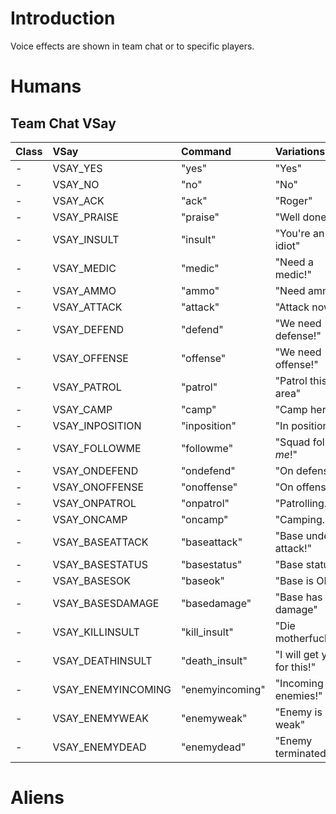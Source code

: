 # Introduction #

Voice effects are shown in team chat or to specific players.

# Humans #

## Team Chat VSay ##

| Class | VSay | Command | Variations |
|:------|:-----|:--------|:-----------|
| - | VSAY\_YES | "yes" | "Yes" | "Affirmative" |
| - | VSAY\_NO | "no" | "No" | "Negative" |
| - | VSAY\_ACK | "ack" | "Roger" |
| - | VSAY\_PRAISE | "praise" | "Well done!" | "Good job!" |
| - | VSAY\_INSULT | "insult" | "You're an idiot" | "Go fuck yourself!" |
| - | VSAY\_MEDIC | "medic" | "Need a medic!" | "Mediccc...!" |
| - | VSAY\_AMMO | "ammo" | "Need ammo!" | "Mediccc...!" |
| - | VSAY\_ATTACK | "attack" | "Attack now!" | "Move in!" |
| - | VSAY\_DEFEND | "defend" | "We need defense!" | "Defend now!" |
| - | VSAY\_OFFENSE | "offense" | "We need offense!" |
| - | VSAY\_PATROL | "patrol" | "Patrol this area" |
| - | VSAY\_CAMP | "camp" | "Camp here" |
| - | VSAY\_INPOSITION | "inposition" | "In position!" | "Ready" |
| - | VSAY\_FOLLOWME | "followme" | "Squad follow _me_!" |
| - | VSAY\_ONDEFEND | "ondefend" | "On defense" |
| - | VSAY\_ONOFFENSE | "onoffense" | "On offense" |
| - | VSAY\_ONPATROL | "onpatrol" | "Patrolling..." |
| - | VSAY\_ONCAMP | "oncamp" | "Camping..." |
| - | VSAY\_BASEATTACK | "baseattack" | "Base under attack!" |
| - | VSAY\_BASESTATUS | "basestatus" | "Base status?" |
| - | VSAY\_BASESOK | "baseok" | "Base is OK" | "Base clear" |
| - | VSAY\_BASESDAMAGE | "basedamage" | "Base has damage" |
| - | VSAY\_KILLINSULT | "kill\_insult" | "Die motherfucker!" |
| - | VSAY\_DEATHINSULT | "death\_insult" | "I will get you for this!" |
| - | VSAY\_ENEMYINCOMING | "enemyincoming" | "Incoming enemies!" |
| - | VSAY\_ENEMYWEAK | "enemyweak" | "Enemy is weak" |
| - | VSAY\_ENEMYDEAD | "enemydead" | "Enemy terminated" | "Mission accomplished" |

# Aliens #